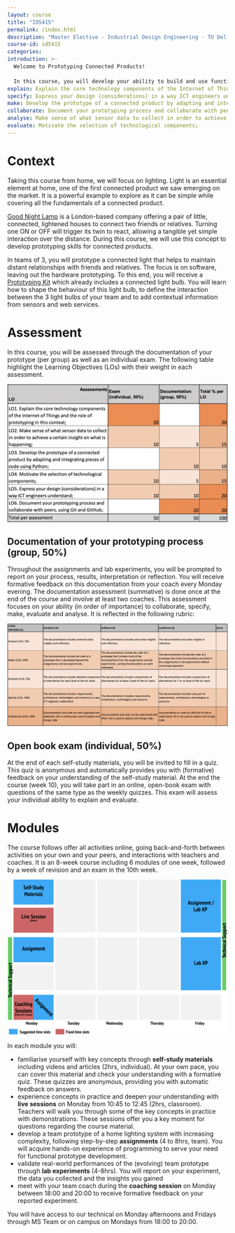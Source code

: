 ```yaml
---
layout: course
title: "ID5415"
permalink: /index.html
description: "Master Elective - Industrial Design Engineering - TU Delft"
course-id: id5415
categories:
introduction: >-
  Welcome to Prototyping Connected Products!

  In this course, you will develop your ability to build and use functional prototypes as part of your design process. You will gain this prototyping experience through the guided development of a connected light product. In teams of three, you will build and use several iterations of this product with a strong focus on the technology and the functional implementation. You will rely on a Raspberry Pi -- small computer -- to sense contextual changes and control connected light bulbs via Python code. Your prototype will help you gain an understanding of the technologies through tests and data exploration.
explain: Explain the core technology components of the Internet of Things and the role of prototyping in this context;
specify: Express your design (considerations) in a way ICT engineers understand;
make: Develop the prototype of a connected product by adapting and integrating pieces of code using Python;
collaborate: Document your prototyping process and collaborate with peers, using Git and GitHub;
analyse: Make sense of what sensor data to collect in order to achieve a certain insight on what is happening;
evaluate: Motivate the selection of technological components;
---
```


# Context

Taking this course from home, we will focus on lighting. Light is an essential element at home, one of the first connected product we saw emerging on the market. It is a powerful example to explore as it can be simple while covering all the fundamentals of a connected product.

[Good Night Lamp](http://goodnightlamp.com/) is a London-based company offering a pair of little, connected, lightened houses to connect two friends or relatives. Turning one ON or OFF will trigger its twin to react, allowing a tangible yet simple interaction over the distance. During this course, we will use this concept to develop prototyping skills for connected products.

In teams of 3, you will prototype a connected light that helps to maintain distant relationships with friends and relatives. The focus is on software, leaving out the hardware prototyping. To this end, you will receive a [Prototyping Kit](/kit.html) which already includes a connected light bulb. You will learn how to shape the behaviour of this light bulb, to define the interaction between the 3 light bulbs of your team and to add contextual information from sensors and web services.

# Assessment

In this course, you will be assessed through the documentation of your prototype (per group) as well as an individual exam. The following table highlight the Learning Objectives (LOs) with their weight in each assessment.

![Assessment matrix](/assets/img/courses/id5415/assessment.png)

## Documentation of your prototyping process (group, 50%)

Throughout the assignments and lab experiments, you will be prompted to report on your process, results, interpretation or reflection. You will receive formative feedback on this documentation from your coach every Monday evening. The documentation assessment (summative) is done once at the end of the course and involve at least two coaches. This assessment focuses on your ability (in order of importance) to collaborate, specify, make, evaluate and analyse. It is reflected in the following rubric:

![Assessment criteria](/assets/img/courses/id5415/documentation_rubric.png)

## Open book exam (individual, 50%)

At the end of each self-study materials, you will be invited to fill in a quiz. This quiz is anonymous and automatically provides you with (formative) feedback on your understanding of the self-study material. At the end the course (week 10), you will take part in an online, open-book exam with questions of the same type as the weekly quizzes. This exam will assess your individual ability to explain and evaluate.

# Modules

The course follows offer all activities online, going back-and-forth between activities on your own and your peers, and interactions with teachers and coaches. It is an 8-week course including 6 modules of one week, followed by a week of revision and an exam in the 10th week.

![Weekly Schedule](/assets/img/courses/id5415/weekly-schedule.png)

In each module you will:

- familiarise yourself with key concepts through **self-study materials** including videos and articles (2hrs, individual). At your own pace, you can cover this material and check your understanding with a formative quiz. These quizzes are anonymous, providing you with automatic feedback on answers.
- experience concepts in practice and deepen your understanding with **live sessions** on Monday from 10:45 to 12:45 (2hrs, classroom). Teachers will walk you through some of the key concepts in practice with demonstrations. These sessions offer you a key moment for questions regarding the course material.
- develop a team prototype of a home lighting system with increasing complexity, following step-by-step **assignments** (4 to 8hrs, team). You will acquire hands-on experience of programming to serve your need for functional prototype development.
- validate real-world performances of the (evolving) team prototype through **lab experiments** (4-8hrs). You will report on your experiment, the data you collected and the insights you gained
- meet with your team coach during the **coaching session** on Monday between 18:00 and 20:00 to receive formative feedback on your reported experiment.

You will have access to our technical on Monday afternoons and Fridays through MS Team or on campus on Mondays from 18:00 to 20:00.